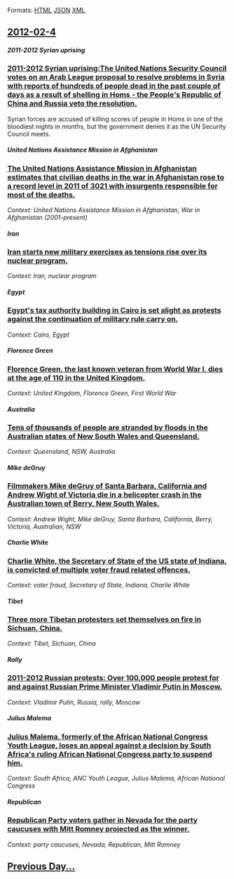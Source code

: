 
Formats: [HTML](2012/02/4/index.html)  [JSON](2012/02/4/index.json)  [XML](2012/02/4/index.xml)  

## [2012-02-4](/news/2012/02/4/index.md)

##### 2011-2012 Syrian uprising
### [2011-2012 Syrian uprising:The United Nations Security Council votes on an Arab League proposal to resolve problems in Syria with reports of hundreds of people dead in the past couple of days as a result of shelling in Homs - the People's Republic of China and Russia veto the resolution. ](/news/2012/02/4/2011a2012-syrian-uprising-the-united-nations-security-council-votes-on-an-arab-league-proposal-to-resolve-problems-in-syria-with-reports-o.md)
Syrian forces are accused of killing scores of people in Homs in one of the bloodiest nights in months, but the government denies it as the UN Security Council meets.

##### United Nations Assistance Mission in Afghanistan
### [The United Nations Assistance Mission in Afghanistan estimates that civilian deaths in the war in Afghanistan rose to a record level in 2011 of 3021 with insurgents responsible for most of the deaths. ](/news/2012/02/4/the-united-nations-assistance-mission-in-afghanistan-estimates-that-civilian-deaths-in-the-war-in-afghanistan-rose-to-a-record-level-in-2011.md)
_Context: United Nations Assistance Mission in Afghanistan, War in Afghanistan (2001-present)_

##### Iran
### [Iran starts new military exercises as tensions rise over its nuclear program. ](/news/2012/02/4/iran-starts-new-military-exercises-as-tensions-rise-over-its-nuclear-program.md)
_Context: Iran, nuclear program_

##### Egypt
### [Egypt's tax authority building in Cairo is set alight as protests against the continuation of military rule carry on. ](/news/2012/02/4/egypt-s-tax-authority-building-in-cairo-is-set-alight-as-protests-against-the-continuation-of-military-rule-carry-on.md)
_Context: Cairo, Egypt_

##### Florence Green
### [Florence Green, the last known veteran from World War I, dies at the age of 110 in the United Kingdom. ](/news/2012/02/4/florence-green-the-last-known-veteran-from-world-war-i-dies-at-the-age-of-110-in-the-united-kingdom.md)
_Context: United Kingdom, Florence Green, First World War_

##### Australia
### [Tens of thousands of people are stranded by floods in the Australian states of New South Wales and Queensland. ](/news/2012/02/4/tens-of-thousands-of-people-are-stranded-by-floods-in-the-australian-states-of-new-south-wales-and-queensland.md)
_Context: Queensland, NSW, Australia_

##### Mike deGruy
### [Filmmakers Mike deGruy of Santa Barbara, California and Andrew Wight of Victoria die in a helicopter crash in the Australian town of Berry, New South Wales. ](/news/2012/02/4/filmmakers-mike-degruy-of-santa-barbara-california-and-andrew-wight-of-victoria-die-in-a-helicopter-crash-in-the-australian-town-of-berry.md)
_Context: Andrew Wight, Mike deGruy, Santa Barbara, California, Berry, Victoria, Australian, NSW_

##### Charlie White
### [Charlie White, the Secretary of State of the US state of Indiana, is convicted of multiple voter fraud related offences. ](/news/2012/02/4/charlie-white-the-secretary-of-state-of-the-us-state-of-indiana-is-convicted-of-multiple-voter-fraud-related-offences.md)
_Context: voter fraud, Secretary of State, Indiana, Charlie White_

##### Tibet
### [Three more Tibetan protesters set themselves on fire in Sichuan, China. ](/news/2012/02/4/three-more-tibetan-protesters-set-themselves-on-fire-in-sichuan-china.md)
_Context: Tibet, Sichuan, China_

##### Rally
### [2011-2012 Russian protests: Over 100,000 people protest for and against Russian Prime Minister Vladimir Putin in Moscow. ](/news/2012/02/4/2011a2012-russian-protests-over-100-000-people-protest-for-and-against-russian-prime-minister-vladimir-putin-in-moscow.md)
_Context: Vladimir Putin, Russia, rally, Moscow_

##### Julius Malema
### [Julius Malema, formerly of the African National Congress Youth League, loses an appeal against a decision by South Africa's ruling African National Congress party to suspend him. ](/news/2012/02/4/julius-malema-formerly-of-the-african-national-congress-youth-league-loses-an-appeal-against-a-decision-by-south-africa-s-ruling-african-n.md)
_Context: South Africa, ANC Youth League, Julius Malema, African National Congress_

##### Republican
### [Republican Party voters gather in Nevada for the party caucuses with Mitt Romney projected as the winner. ](/news/2012/02/4/republican-party-voters-gather-in-nevada-for-the-party-caucuses-with-mitt-romney-projected-as-the-winner.md)
_Context: party caucuses, Nevada, Republican, Mitt Romney_

## [Previous Day...](/news/2012/02/3/index.md)

